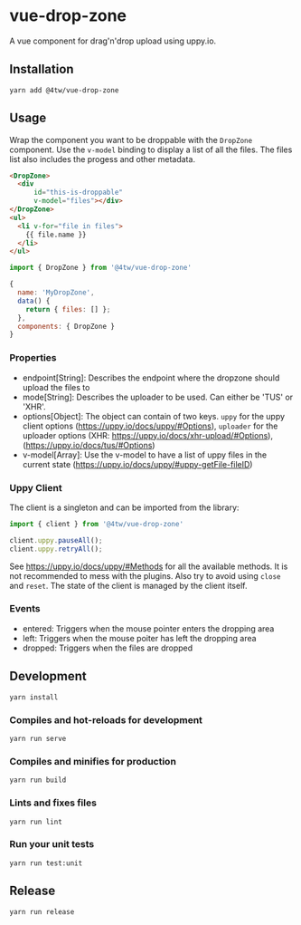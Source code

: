 # vue-drop-zone

A vue component for drag'n'drop upload using uppy.io.

## Installation

```
yarn add @4tw/vue-drop-zone
```

## Usage

Wrap the component you want to be droppable with the `DropZone` component.
Use the `v-model` binding to display a list of all the files.
The files list also includes the progess and other metadata.

``` html
<DropZone>
  <div
      id="this-is-droppable"
      v-model="files"></div>
</DropZone>
<ul>
  <li v-for="file in files">
    {{ file.name }}
  </li>
</ul>
```

``` javascript
import { DropZone } from '@4tw/vue-drop-zone'

{
  name: 'MyDropZone',
  data() {
    return { files: [] };
  },
  components: { DropZone }
}
```

### Properties

- endpoint[String]: Describes the endpoint where the dropzone should upload the files to
- mode[String]: Describes the uploader to be used. Can either be 'TUS' or 'XHR'.
- options[Object]: The object can contain of two keys. `uppy` for the uppy client options (https://uppy.io/docs/uppy/#Options), `uploader` for the uploader options (XHR: https://uppy.io/docs/xhr-upload/#Options), (https://uppy.io/docs/tus/#Options)
- v-model[Array]: Use the v-model to have a list of uppy files in the current state (https://uppy.io/docs/uppy/#uppy-getFile-fileID)

### Uppy Client

The client is a singleton and can be imported from the library:

``` javascript
import { client } from '@4tw/vue-drop-zone'

client.uppy.pauseAll();
client.uppy.retryAll();
```

See https://uppy.io/docs/uppy/#Methods for all the available methods.
It is not recommended to mess with the plugins.
Also try to avoid using `close` and `reset`. The state of the client is managed
by the client itself.

### Events

- entered: Triggers when the mouse pointer enters the dropping area
- left: Triggers when the mouse poiter has left the dropping area
- dropped: Triggers when the files are dropped

## Development
```
yarn install
```

### Compiles and hot-reloads for development
```
yarn run serve
```

### Compiles and minifies for production
```
yarn run build
```

### Lints and fixes files
```
yarn run lint
```

### Run your unit tests
```
yarn run test:unit
```

## Release

```
yarn run release
```
